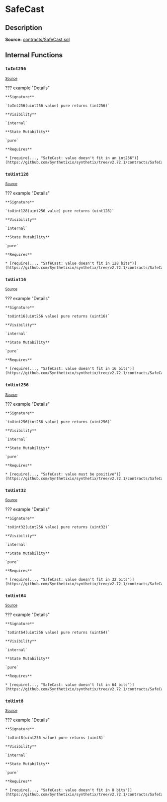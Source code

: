 # SafeCast

## Description

**Source:** [contracts/SafeCast.sol](https://github.com/Synthetixio/synthetix/tree/v2.72.1/contracts/SafeCast.sol)

## Internal Functions

### `toInt256`

<sub>[Source](https://github.com/Synthetixio/synthetix/tree/v2.72.1/contracts/SafeCast.sol#L115)</sub>

??? example "Details"

    **Signature**

    `toInt256(uint256 value) pure returns (int256)`

    **Visibility**

    `internal`

    **State Mutability**

    `pure`

    **Requires**

    * [require(..., "SafeCast: value doesn't fit in an int256")](https://github.com/Synthetixio/synthetix/tree/v2.72.1/contracts/SafeCast.sol#L116)

### `toUint128`

<sub>[Source](https://github.com/Synthetixio/synthetix/tree/v2.72.1/contracts/SafeCast.sol#L31)</sub>

??? example "Details"

    **Signature**

    `toUint128(uint256 value) pure returns (uint128)`

    **Visibility**

    `internal`

    **State Mutability**

    `pure`

    **Requires**

    * [require(..., "SafeCast: value doesn't fit in 128 bits")](https://github.com/Synthetixio/synthetix/tree/v2.72.1/contracts/SafeCast.sol#L32)

### `toUint16`

<sub>[Source](https://github.com/Synthetixio/synthetix/tree/v2.72.1/contracts/SafeCast.sol#L76)</sub>

??? example "Details"

    **Signature**

    `toUint16(uint256 value) pure returns (uint16)`

    **Visibility**

    `internal`

    **State Mutability**

    `pure`

    **Requires**

    * [require(..., "SafeCast: value doesn't fit in 16 bits")](https://github.com/Synthetixio/synthetix/tree/v2.72.1/contracts/SafeCast.sol#L77)

### `toUint256`

<sub>[Source](https://github.com/Synthetixio/synthetix/tree/v2.72.1/contracts/SafeCast.sol#L103)</sub>

??? example "Details"

    **Signature**

    `toUint256(int256 value) pure returns (uint256)`

    **Visibility**

    `internal`

    **State Mutability**

    `pure`

    **Requires**

    * [require(..., "SafeCast: value must be positive")](https://github.com/Synthetixio/synthetix/tree/v2.72.1/contracts/SafeCast.sol#L104)

### `toUint32`

<sub>[Source](https://github.com/Synthetixio/synthetix/tree/v2.72.1/contracts/SafeCast.sol#L61)</sub>

??? example "Details"

    **Signature**

    `toUint32(uint256 value) pure returns (uint32)`

    **Visibility**

    `internal`

    **State Mutability**

    `pure`

    **Requires**

    * [require(..., "SafeCast: value doesn't fit in 32 bits")](https://github.com/Synthetixio/synthetix/tree/v2.72.1/contracts/SafeCast.sol#L62)

### `toUint64`

<sub>[Source](https://github.com/Synthetixio/synthetix/tree/v2.72.1/contracts/SafeCast.sol#L46)</sub>

??? example "Details"

    **Signature**

    `toUint64(uint256 value) pure returns (uint64)`

    **Visibility**

    `internal`

    **State Mutability**

    `pure`

    **Requires**

    * [require(..., "SafeCast: value doesn't fit in 64 bits")](https://github.com/Synthetixio/synthetix/tree/v2.72.1/contracts/SafeCast.sol#L47)

### `toUint8`

<sub>[Source](https://github.com/Synthetixio/synthetix/tree/v2.72.1/contracts/SafeCast.sol#L91)</sub>

??? example "Details"

    **Signature**

    `toUint8(uint256 value) pure returns (uint8)`

    **Visibility**

    `internal`

    **State Mutability**

    `pure`

    **Requires**

    * [require(..., "SafeCast: value doesn't fit in 8 bits")](https://github.com/Synthetixio/synthetix/tree/v2.72.1/contracts/SafeCast.sol#L92)
